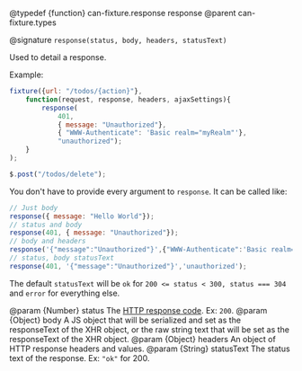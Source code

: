 @typedef {function} can-fixture.response response
@parent can-fixture.types

@signature `response(status, body, headers, statusText)`

Used to detail a response.

Example:

```js
fixture({url: "/todos/{action}"},
	function(request, response, headers, ajaxSettings){
		response(
			401,
			{ message: "Unauthorized"},
			{ "WWW-Authenticate": 'Basic realm="myRealm"'},
			"unauthorized");
	}
);

$.post("/todos/delete");
```

You don't have to provide every argument to `response`. It can be called like:

```js
// Just body
response({ message: "Hello World"});
// status and body
response(401, { message: "Unauthorized"});
// body and headers
response('{"message":"Unauthorized"}',{"WWW-Authenticate":'Basic realm="myRealm"'});
// status, body statusText
response(401, '{"message":"Unauthorized"}','unauthorized');
```

The default `statusText` will be `ok` for `200 <= status < 300, status === 304` and `error`
for everything else.

  @param {Number} status The [HTTP response code](http://www.w3.org/Protocols/rfc2616/rfc2616-sec10.html). Ex: `200`.
  @param {Object} body A JS object that will be serialized and set as the responseText of the XHR object, or
  the raw string text that will be set as the responseText of the XHR object.
  @param {Object} headers An object of HTTP response headers and values.
  @param {String} statusText The status text of the response. Ex: ``"ok"`` for 200.
